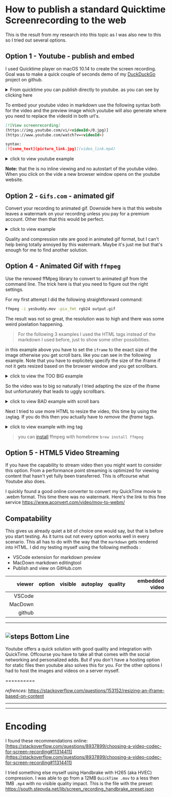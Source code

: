 # How to publish a standard Quicktime Screenrecording to the web #

This is the result from my research into this topic as I was also new to this so I tried out several options.

## Option 1 - Youtube - publish and embed ##

I used Quicktime player on macOS 10.14 to create the screen recording. Goal was to make a quick couple of seconds demo of my [DuckDuckGo](https://github.com/stepvda/duckduckgoogle) project on github.

<details>
<summary>From quicktime you can publish directly to youtube. as you can see by clicking here</summary>

![save quicktime to youtube](https://south.stepvda.net/lib/screen_to_web_qt.png)

</details>

To embed your youtube video in markdown use the following syntax both for the video and the preview image which youtube will also generate where you need to replace the videoId in both url's.

````markdown
[![View screenrecording]
(https://img.youtube.com/vi/<videoId>/0.jpg)]
(https://www.youtube.com/watch?v=<videoId>)

syntax:
[![some_text](picture_link.jpg)](video_link.mp4)
````

<details>
<summary>click to view youtube example</summary>

[![DuckDuckGoogle](https://img.youtube.com/vi/HnFOLH8ZaLE/0.jpg)](https://youtu.be/HnFOLH8ZaLE)

</details>

**Note:** that the is no inline viewing and no autostart of the youtube video. When you click on the vide a new browser window opens on the youtube website.



## Option 2 - `Gifs.com` -  animated gif ##

Convert your recording to animated gif. Downside here is that this website leaves a watermark on your recording unless you pay for a premium account. Other then that this would be perfect.

<details>
<summary>click to view example</summary>

![DuckDuckGoogle](https://south.stepvda.net/lib/duckduckGo_demo_gifs_com.gif)

</details>

Quality and compression rate are good in animated gif format, but I can't help being totally annoyed by this watermark. Maybe it's just me but that's enough for me to  find another solution.

## Option 4 - Animated Gif with `ffmpeg` ##

Use the renowed ffMpeg library to convert to animated gif from the command line. The trick here is that you need to figure out the right settings.

For my first attempt I did the following straightforward command:

````bash
ffmpeg -i yesbuddy.mov -pix_fmt rgb24 output.gif
````

The result was not so great, the resolution was to high and there was some weird pixelation happening.

>For the following 3 examples I used the HTML tags instead of the markdown I used before, just to show some other possibilities.

in this example above you have to set the `iframe` to the exact size of the image otherwise you get scroll bars. like you can see in the following example. Note that you have to explicitely specify the size of the iframe if not it gets resized based on the browser window and you get scrollbars.

<details>
<summary>click to view the TOO BIG example</summary>

`code`

````html
<iframe width="1160" height="674" src="https://south.stepvda.net/lib/duckduckGo_demo_ffmpeg.gif" frameborder="0" allowfullscreen></iframe>
````

<iframe width="1160" height="674" frameborder="0" allowfullscreen><img src="https://south.stepvda.net/lib/duckduckGo_demo_ffmpeg.gif"></iframe>

</details>

So the video was to big so naturally I tried adapting the size of the iframe but unfortunately that leads to uggly scrollbars.

<details>
<summary>click to view BAD example with scroll bars</summary>

`code`

````html
<iframe width="580" height="337" src="duckduckGo_demo_ffmpeg.gif" frameborder="0" allowfullscreen></iframe>
</details>
````

<iframe width="580" height="337" src="https://south.stepvda.net/lib/duckduckGo_demo_ffmpeg.gif" frameborder="0" allowfullscreen></iframe>

</details>

Next I tried to use more HTML to resize the video, this time by using the `img`tag. If you do this then you actually have to *remove the iframe* tags.

<details>
<summary>click to view example with img tag</summary>

`code`

````html
<img src="https://south.stepvda.net/lib/duckduckGo_demo_ffmpeg.gif" width="580" height="337">
````

<img src="https://south.stepvda.net/lib/duckduckGo_demo_ffmpeg.gif" width="580" height="337">

</details>

>you can [install](https://formulae.brew.sh/formula/ffmpeg) ffmpeg with homebrew `brew install ffmpeg`

## Option 5 - HTML5 Video Streaming ##

If you have the capability to stream video then you might want to consider this option. From a performance point streaming is optimized for viewing content that hasn't yet fully been transferred. This is offcourse what Youtube also does.

I quickly found a good online converter to convert my QuickTime movie to .webm format. This time there was no watermark. Here's the link to this free service <https://www.aconvert.com/video/mov-to-webm/>

## Compatability ##

This gives us already quiet a bit of choice one would say, but that is before you start testing. As it turns out not every option works well in every scenario. This all has to do with the way that  the `markdown` gets  rendered into HTML. I did my testing myself using the following methods :

- VSCode extension for markdown preview 
- MacDown markdown editingtool 
- Publish and view on GitHub.com 

|    viewer   | option |   visible | autoplay | quality | embedded video |
| -------:|:------:|:-------:|:--------:|:-------:|---------------:|
| VSCode  |        |         |          |         |                |
| MacDown |       |        |         |        |
| github |        |         |          |         |

----------

## ![steps](https://south.stepvda.net/lib/details.png) **Bottom Line** ##

Youtube offers a quick solution with good quality and integration with QuickTime. Offcourse you have to take all that comes with the social networking and personalized adds. But if you don't have a hosting option for static files then youtube also solves this for you. For the other options I had to host the images and videos on a server myself.

==========

*refrences:* <https://stackoverflow.com/questions/153152/resizing-an-iframe-based-on-content>


---
---

# Encoding #

I found these recommendations online: [https://stackoverflow.com/questions/8937899/choosing-a-video-codec-for-screen-recording#11314411](https://stackoverflow.com/questions/8937899/choosing-a-video-codec-for-screen-recording#11314411)

I tried something else myself using Handbrake with H265 (aka HVEC) compression. I was able to go from a 12MB `QuickTime .mov` to a less then 1MB `.mp4` with no visible quality impact. 
This is the file with the preset: https://south.stepvda.net/lib/screen_recording_handbrake_preset.json 
 

